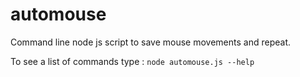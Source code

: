 # automouse

Command line node js script to save mouse movements and repeat.

To see a list of commands type : 
`node automouse.js --help` 